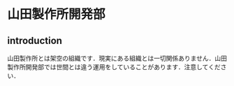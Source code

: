# 山田製作所開発部

## introduction
山田製作所とは架空の組織です．現実にある組織とは一切関係ありません．山田製作所開発部では世間とは違う運用をしていることがあります．注意してください．
